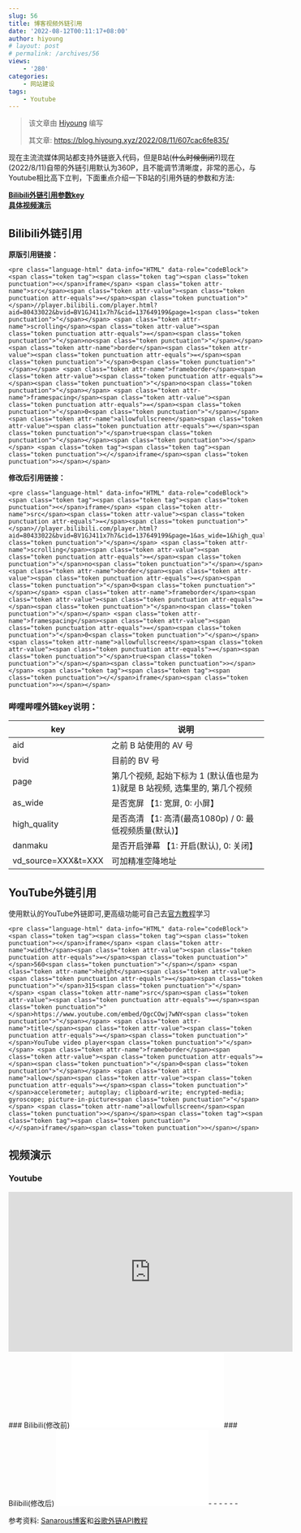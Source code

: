 ```yaml
---
slug: 56
title: 博客视频外链引用
date: '2022-08-12T00:11:17+08:00'
author: hiyoung
# layout: post
# permalink: /archives/56
views:
    - '280'
categories:
    - 网站建设
tags:
    - Youtube
---
```


> 该文章由 [Hiyoung](https://blog.hiyoung.xyz/) 编写
> 
> 其文章: <https://blog.hiyoung.xyz/2022/08/11/607cac6fe835/>

现在主流流媒体网站都支持外链嵌入代码，但是B站(<s>什么时候倒闭?</s>)现在(2022/8/11)自带的外链引用默认为360P，且不能调节清晰度，非常的恶心，与Youtube相比高下立判，下面重点介绍一下B站的引用外链的参数和方法:

**[Bilibili外链引用参数key](#key)**  
**[具体视频演示](#%E8%A7%86%E9%A2%91%E6%BC%94%E7%A4%BA)**

## Bilibili外链引用

**原版引用链接：**

```
<pre class="language-html" data-info="HTML" data-role="codeBlock"><span class="token tag"><span class="token tag"><span class="token punctuation"><</span>iframe</span> <span class="token attr-name">src</span><span class="token attr-value"><span class="token punctuation attr-equals">=</span><span class="token punctuation">"</span>//player.bilibili.com/player.html?aid=80433022&bvid=BV1GJ411x7h7&cid=137649199&page=1<span class="token punctuation">"</span></span> <span class="token attr-name">scrolling</span><span class="token attr-value"><span class="token punctuation attr-equals">=</span><span class="token punctuation">"</span>no<span class="token punctuation">"</span></span> <span class="token attr-name">border</span><span class="token attr-value"><span class="token punctuation attr-equals">=</span><span class="token punctuation">"</span>0<span class="token punctuation">"</span></span> <span class="token attr-name">frameborder</span><span class="token attr-value"><span class="token punctuation attr-equals">=</span><span class="token punctuation">"</span>no<span class="token punctuation">"</span></span> <span class="token attr-name">framespacing</span><span class="token attr-value"><span class="token punctuation attr-equals">=</span><span class="token punctuation">"</span>0<span class="token punctuation">"</span></span> <span class="token attr-name">allowfullscreen</span><span class="token attr-value"><span class="token punctuation attr-equals">=</span><span class="token punctuation">"</span>true<span class="token punctuation">"</span></span><span class="token punctuation">></span></span> <span class="token tag"><span class="token tag"><span class="token punctuation"></</span>iframe</span><span class="token punctuation">></span></span>
```

**修改后引用链接：**

```
<pre class="language-html" data-info="HTML" data-role="codeBlock"><span class="token tag"><span class="token tag"><span class="token punctuation"><</span>iframe</span> <span class="token attr-name">src</span><span class="token attr-value"><span class="token punctuation attr-equals">=</span><span class="token punctuation">"</span>//player.bilibili.com/player.html?aid=80433022&bvid=BV1GJ411x7h7&cid=137649199&page=1&as_wide=1&high_quality=1&danmaku=1<span class="token punctuation">"</span></span> <span class="token attr-name">scrolling</span><span class="token attr-value"><span class="token punctuation attr-equals">=</span><span class="token punctuation">"</span>no<span class="token punctuation">"</span></span> <span class="token attr-name">border</span><span class="token attr-value"><span class="token punctuation attr-equals">=</span><span class="token punctuation">"</span>0<span class="token punctuation">"</span></span> <span class="token attr-name">frameborder</span><span class="token attr-value"><span class="token punctuation attr-equals">=</span><span class="token punctuation">"</span>no<span class="token punctuation">"</span></span> <span class="token attr-name">framespacing</span><span class="token attr-value"><span class="token punctuation attr-equals">=</span><span class="token punctuation">"</span>0<span class="token punctuation">"</span></span> <span class="token attr-name">allowfullscreen</span><span class="token attr-value"><span class="token punctuation attr-equals">=</span><span class="token punctuation">"</span>true<span class="token punctuation">"</span></span><span class="token punctuation">></span></span> <span class="token tag"><span class="token tag"><span class="token punctuation"></</span>iframe</span><span class="token punctuation">></span></span>
```

###  哔哩哔哩外链key说明：

| key | 说明 |
|---|---|
| aid | 之前 B 站使用的 AV 号 |
| bvid | 目前的 BV 号 |
| page | 第几个视频, 起始下标为 1 (默认值也是为 1)就是 B 站视频, 选集里的, 第几个视频 |
| as\_wide | 是否宽屏 【1: 宽屏, 0: 小屏】 |
| high\_quality | 是否高清 【1: 高清(最高1080p) / 0: 最低视频质量(默认)】 |
| danmaku | 是否开启弹幕 【1: 开启(默认), 0: 关闭】 |
| vd\_source=XXX&amp;t=XXX | 可加精准空降地址 |

## YouTube外链引用

使用默认的YouTube外链即可,更高级功能可自己去[官方教程](https://developers.google.com/youtube/iframe_api_reference)学习

```
<pre class="language-html" data-info="HTML" data-role="codeBlock"><span class="token tag"><span class="token tag"><span class="token punctuation"><</span>iframe</span> <span class="token attr-name">width</span><span class="token attr-value"><span class="token punctuation attr-equals">=</span><span class="token punctuation">"</span>560<span class="token punctuation">"</span></span> <span class="token attr-name">height</span><span class="token attr-value"><span class="token punctuation attr-equals">=</span><span class="token punctuation">"</span>315<span class="token punctuation">"</span></span> <span class="token attr-name">src</span><span class="token attr-value"><span class="token punctuation attr-equals">=</span><span class="token punctuation">"</span>https://www.youtube.com/embed/OgcCOwj7wNY<span class="token punctuation">"</span></span> <span class="token attr-name">title</span><span class="token attr-value"><span class="token punctuation attr-equals">=</span><span class="token punctuation">"</span>YouTube video player<span class="token punctuation">"</span></span> <span class="token attr-name">frameborder</span><span class="token attr-value"><span class="token punctuation attr-equals">=</span><span class="token punctuation">"</span>0<span class="token punctuation">"</span></span> <span class="token attr-name">allow</span><span class="token attr-value"><span class="token punctuation attr-equals">=</span><span class="token punctuation">"</span>accelerometer; autoplay; clipboard-write; encrypted-media; gyroscope; picture-in-picture<span class="token punctuation">"</span></span> <span class="token attr-name">allowfullscreen</span><span class="token punctuation">></span></span><span class="token tag"><span class="token tag"><span class="token punctuation"></</span>iframe</span><span class="token punctuation">></span></span>
```

## 视频演示

### Youtube

<iframe allow="accelerometer; autoplay; clipboard-write; encrypted-media; gyroscope; picture-in-picture" allowfullscreen="" frameborder="0" height="315" loading="lazy" src="https://www.youtube.com/embed/ucbx9we6EHk" title="YouTube video player" width="560"></iframe>### Bilibili(修改前)

<iframe allowfullscreen="true" border="0" frameborder="no" framespacing="0" scrolling="no" src="//player.bilibili.com/player.html?aid=499408391&bvid=BV16K411N7qj&cid=230404689&page=1&as_wide=1"> </iframe>### Bilibili(修改后)

<iframe allowfullscreen="true" border="0" frameborder="no" framespacing="0" scrolling="no" src="//player.bilibili.com/player.html?aid=499408391&bvid=BV16K411N7qj&cid=230404689&page=1&high_quality=1&danmaku=1"> </iframe>- - - - - -

参考资料: [Sanarous博客](https://bestzuo.cn/posts/blog-bilbli.html)和[谷歌外链API教程](https://developers.google.com/youtube/iframe_api_reference)